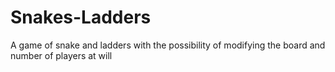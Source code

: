 # Snakes-Ladders
A game of snake and ladders with the possibility of modifying the board and number of players at will
